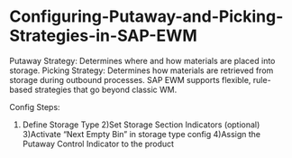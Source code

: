 # Configuring-Putaway-and-Picking-Strategies-in-SAP-EWM
Putaway Strategy: Determines where and how materials are placed into storage.
Picking Strategy: Determines how materials are retrieved from storage during outbound processes.
SAP EWM supports flexible, rule-based strategies that go beyond classic WM.

Config Steps:
1) Define Storage Type
2)Set Storage Section Indicators (optional)
3)Activate “Next Empty Bin” in storage type config
4)Assign the Putaway Control Indicator to the product
